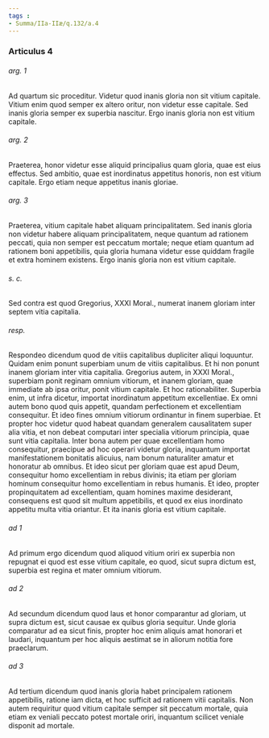 ```yaml
---
tags : 
- Summa/IIa-IIæ/q.132/a.4
---
```


### Articulus 4

###### arg. 1
Ad quartum sic proceditur. Videtur quod inanis gloria non sit vitium capitale. Vitium enim quod semper ex altero oritur, non videtur esse capitale. Sed inanis gloria semper ex superbia nascitur. Ergo inanis gloria non est vitium capitale.

###### arg. 2
Praeterea, honor videtur esse aliquid principalius quam gloria, quae est eius effectus. Sed ambitio, quae est inordinatus appetitus honoris, non est vitium capitale. Ergo etiam neque appetitus inanis gloriae.

###### arg. 3
Praeterea, vitium capitale habet aliquam principalitatem. Sed inanis gloria non videtur habere aliquam principalitatem, neque quantum ad rationem peccati, quia non semper est peccatum mortale; neque etiam quantum ad rationem boni appetibilis, quia gloria humana videtur esse quiddam fragile et extra hominem existens. Ergo inanis gloria non est vitium capitale.

###### s. c.
Sed contra est quod Gregorius, XXXI Moral., numerat inanem gloriam inter septem vitia capitalia.

###### resp.
Respondeo dicendum quod de vitiis capitalibus dupliciter aliqui loquuntur. Quidam enim ponunt superbiam unum de vitiis capitalibus. Et hi non ponunt inanem gloriam inter vitia capitalia. Gregorius autem, in XXXI Moral., superbiam ponit reginam omnium vitiorum, et inanem gloriam, quae immediate ab ipsa oritur, ponit vitium capitale. Et hoc rationabiliter. Superbia enim, ut infra dicetur, importat inordinatum appetitum excellentiae. Ex omni autem bono quod quis appetit, quandam perfectionem et excellentiam consequitur. Et ideo fines omnium vitiorum ordinantur in finem superbiae. Et propter hoc videtur quod habeat quandam generalem causalitatem super alia vitia, et non debeat computari inter specialia vitiorum principia, quae sunt vitia capitalia. Inter bona autem per quae excellentiam homo consequitur, praecipue ad hoc operari videtur gloria, inquantum importat manifestationem bonitatis alicuius, nam bonum naturaliter amatur et honoratur ab omnibus. Et ideo sicut per gloriam quae est apud Deum, consequitur homo excellentiam in rebus divinis; ita etiam per gloriam hominum consequitur homo excellentiam in rebus humanis. Et ideo, propter propinquitatem ad excellentiam, quam homines maxime desiderant, consequens est quod sit multum appetibilis, et quod ex eius inordinato appetitu multa vitia oriantur. Et ita inanis gloria est vitium capitale.

###### ad 1
Ad primum ergo dicendum quod aliquod vitium oriri ex superbia non repugnat ei quod est esse vitium capitale, eo quod, sicut supra dictum est, superbia est regina et mater omnium vitiorum.

###### ad 2
Ad secundum dicendum quod laus et honor comparantur ad gloriam, ut supra dictum est, sicut causae ex quibus gloria sequitur. Unde gloria comparatur ad ea sicut finis, propter hoc enim aliquis amat honorari et laudari, inquantum per hoc aliquis aestimat se in aliorum notitia fore praeclarum.

###### ad 3
Ad tertium dicendum quod inanis gloria habet principalem rationem appetibilis, ratione iam dicta, et hoc sufficit ad rationem vitii capitalis. Non autem requiritur quod vitium capitale semper sit peccatum mortale, quia etiam ex veniali peccato potest mortale oriri, inquantum scilicet veniale disponit ad mortale.

